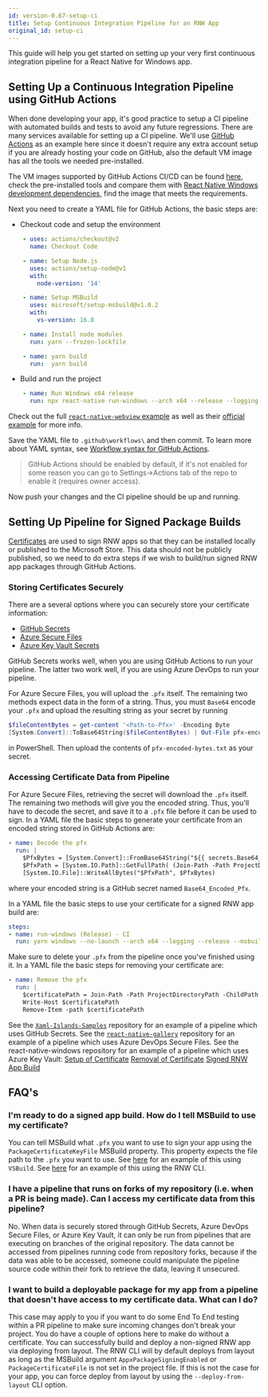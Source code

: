 ```yaml
---
id: version-0.67-setup-ci
title: Setup Continuous Integration Pipeline for an RNW App
original_id: setup-ci
---
```


This guide will help you get started on setting up your very first continuous integration pipeline for a React Native for Windows app.

## Setting Up a Continuous Integration Pipeline using GitHub Actions

When done developing your app, it's good practice to setup a CI pipeline with automated builds and tests to avoid any future regressions. There are many services available for setting up a CI pipeline. We'll use [GitHub Actions](https://docs.github.com/en/actions) as an example here since it doesn't require any extra account setup if you are already hosting your code on GitHub, also the default VM image has all the tools we needed pre-installed.

The VM images supported by GitHub Actions CI/CD can be found [here](https://github.com/actions/virtual-environments#github-actions-virtual-environments), check the pre-installed tools and compare them with [React Native Windows development dependencies](https://microsoft.github.io/react-native-windows/docs/rnw-dependencies), find the image that meets the requirements.

Next you need to create a YAML file for GitHub Actions, the basic steps are:
- Checkout code and setup the environment
```yaml
    - uses: actions/checkout@v2
      name: Checkout Code

    - name: Setup Node.js
      uses: actions/setup-node@v1
      with:
        node-version: '14'

    - name: Setup MSBuild
      uses: microsoft/setup-msbuild@v1.0.2
      with:
        vs-version: 16.8

    - name: Install node modules
      run: yarn --frozen-lockfile

    - name: yarn build
      run:  yarn build
```
- Build and run the project
```yaml
    - name: Run Windows x64 release
      run: npx react-native run-windows --arch x64 --release --logging
```
Check out the full [`react-native-webview` example](https://github.com/react-native-webview/react-native-webview/blob/v11.17.2/.github/workflows/windows-ci.yml) as well as their [official example](https://github.blog/2019-08-08-github-actions-now-supports-ci-cd/) for more info.

Save the YAML file to `.github\workflows\` and then commit. To learn more about YAML syntax, see [Workflow syntax for GitHub Actions](https://docs.github.com/en/actions/using-workflows/workflow-syntax-for-github-actions).

> GitHub Actions should be enabled by default, if it's not enabled for some reason you can go to Settings->Actions tab of the repo to enable it (requires owner access).

Now push your changes and the CI pipeline should be up and running.

## Setting Up Pipeline for Signed Package Builds
[Certificates](https://docs.microsoft.com/windows/msix/package/create-certificate-package-signing) are used to sign RNW apps so that they can be installed locally or published to the Microsoft Store. This data should not be publicly published, so we need to do extra steps if we wish to build/run signed RNW app packages through GitHub Actions.

### Storing Certificates Securely
There are a several options where you can securely store your certificate information:

- [GitHub Secrets](https://docs.github.com/en/actions/security-guides/encrypted-secrets)
- [Azure Secure Files](https://docs.microsoft.com/azure/devops/pipelines/library/secure-files?view=azure-devops)
- [Azure Key Vault Secrets](https://docs.microsoft.com/azure/key-vault/secrets/about-secrets)

GitHub Secrets works well, when you are using GitHub Actions to run your pipeline. The latter two work well, if you are using Azure DevOps to run your pipeline.

For Azure Secure Files, you will upload the `.pfx` itself. The remaining two methods expect data in the form of a string. Thus, you must `Base64` encode your `.pfx` and upload the resulting string as your secret by running 
```powershell
$fileContentBytes = get-content '<Path-to-Pfx>' -Encoding Byte
[System.Convert]::ToBase64String($fileContentBytes) | Out-File pfx-encoded-bytes.txt
```
in PowerShell. Then upload the contents of `pfx-encoded-bytes.txt` as your secret.

### Accessing Certificate Data from Pipeline
For Azure Secure Files, retrieving the secret will download the `.pfx` itself. The remaining two methods will give you the encoded string. Thus, you'll have to decode the secret, and save it to a `.pfx` file before it can be used to sign. 
In a YAML file the basic steps to generate your certificate from an encoded string stored in GitHub Actions are:
```yaml
- name: Decode the pfx
  run: |
    $PfxBytes = [System.Convert]::FromBase64String("${{ secrets.Base64_Encoded_Pfx }}")
    $PfxPath = [System.IO.Path]::GetFullPath( (Join-Path -Path ProjectDirectoryPath -ChildPath GitHubActionsWorkflow.pfx) )
    [System.IO.File]::WriteAllBytes("$PfxPath", $PfxBytes)
```
where your encoded string is a GitHub secret named `Base64_Encoded_Pfx`.

In a YAML file the basic steps to use your certificate for a signed RNW app build are:
```yaml
steps:
- name: run-windows (Release) - CI 
  run: yarn windows --no-launch --arch x64 --logging --release --msbuildprops PackageCertificateKeyFile=ProjectDirectoryPath\GitHubActionsWorkflow.pfx
```

Make sure to delete your `.pfx` from the pipeline once you've finished using it.
In a YAML file the basic steps for removing your certificate are:
```yaml
- name: Remove the pfx
  run: |
    $certificatePath = Join-Path -Path ProjectDirectoryPath -ChildPath GitHubActionsWorkflow.pfx
    Write-Host $certificatePath
    Remove-Item -path $certificatePath
```

See the [`Xaml-Islands-Samples`](https://github.com/microsoft/Xaml-Islands-Samples/blob/1a112338455aacdde51cb13214bb9b57ba174a2c/.github/workflows/CPP-CI.yml) repository for an example of a pipeline which uses GitHub Secrets.
See the [`react-native-gallery`](https://github.com/microsoft/react-native-gallery/blob/bb9d933b33ee5f5bcb69903afe8bee351990719c/ci.yml) repository for an example of a pipeline which uses Azure DevOps Secure Files.
See the react-native-windows repository for an example of a pipeline which uses Azure Key Vault:
[Setup of Certificate](https://github.com/microsoft/react-native-windows/blob/d3c720b909b3c8de50cac5665c849288eabcf5da/.ado/templates/write-certificate.yml)
[Removal of Certificate](https://github.com/microsoft/react-native-windows/blob/d3c720b909b3c8de50cac5665c849288eabcf5da/.ado/templates/cleanup-certificate.yml)
[Signed RNW App Build](https://github.com/microsoft/react-native-windows/blob/d3c720b909b3c8de50cac5665c849288eabcf5da/.ado/templates/run-windows-with-certificates.yml)

## FAQ's
### I'm ready to do a signed app build. How do I tell MSBuild to use my certificate?
You can tell MSBuild what `.pfx` you want to use to sign your app using the `PackageCertificateKeyFile` MSBuild property. This property expects the file path to the `.pfx` you want to use. See [here](https://github.com/microsoft/react-native-windows/blob/353321ee40391f6f302e7cc80f96285e12780cbe/.ado/jobs/playground.yml#L114) for an example of this using `VSBuild`. See [here](https://github.com/microsoft/react-native-windows/blob/353321ee40391f6f302e7cc80f96285e12780cbe/.ado/templates/run-windows-with-certificates.yml#L48) for an example of this using the RNW CLI.

### I have a pipeline that runs on forks of my repository (i.e. when a PR is being made). Can I access my certificate data from this pipeline?
No. When data is securely stored through GitHub Secrets, Azure DevOps Secure Files, or Azure Key Vault, it can only be run from pipelines that are executing on branches of the original repository. The data cannot be accessed from pipelines running code from repository forks, because if the data was able to be accessed, someone could manipulate the pipeline source code within their fork to retrieve the data, leaving it unsecured.

### I want to build a deployable package for my app from a pipeline that doesn't have access to my certificate data. What can I do?
This case may apply to you if you want to do some End To End testing within a PR pipeline to make sure incoming changes don't break your project. You do have a couple of options here to make do without a certificate. You can successfully build and deploy a non-signed RNW app via deploying from layout. The RNW CLI will by default deploys from layout as long as the MSBuild argument `AppxPackageSigningEnabled` or `PackageCertificateFile` is not set in the project file. If this is not the case for your app, you can force deploy from layout by using the `--deploy-from-layout` CLI option.
